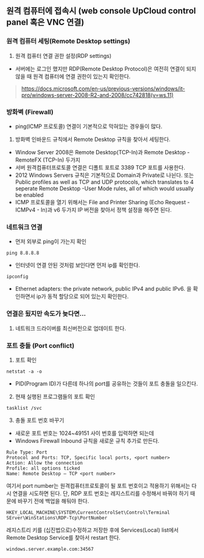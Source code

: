 ## 원격 컴퓨터에 접속시 (web console UpCloud control panel 혹은 VNC 연결)
### 원격 컴퓨터 세팅(Remote Desktop settings)
1. 원격 컴퓨터 연결 권한 설정(RDP settings)
- 서버에는 로그인 했지만 RDP(Remote Desktop Protocol)은 여전히 연결이 되지 않을 때 원격 컴퓨터에 연결 권한이 있는지 확인한다.
> https://docs.microsoft.com/en-us/previous-versions/windows/it-pro/windows-server-2008-R2-and-2008/cc742818(v=ws.11)

### 방화벽 (Firewall)
- ping(ICMP 프로토콜) 연결이 기본적으로 막혀있는 경우들이 많다.
1. 방화벽 인바운드 규칙에서 Remote Desktop 규칙을 찾아서 세팅한다.
- Window Server 2008은 Remote Desktop(TCP-In)과 Remote Desktop - RemoteFX (TCP-In) 두가지
- 서버 원격컴퓨터프로토콜 연결은 디폴트 포트로  3389 TCP 포트를 사용한다.
- 2012 Windows Servers 규칙은 기본적으로 Domain과 Private로 나뉜다. 또는 Public profiles as well as TCP and UDP protocols, which translates to 4 seperate Remote Desktop -User Mode rules, all of which would usually be enabled
- ICMP 프로토콜을 열기 위해서는 File and Printer Sharing (Echo Request - ICMPv4 - In)과 v6 두가지 IP 버전을 찾아서 정책 설정을 해주면 된다.

### 네트워크 연결
- 먼저 외부로 ping이 가는지 확인
```
ping 8.8.8.8
```
- 인터넷이 연결 안된 것처럼 보인다면 먼저 ip를 확인한다.
```
ipconfig
```
- Ethernet adapters: the private network, public IPv4 and public IPv6. 을 확인하면서 ip가 동적 할당으로 되어 있는지 확인한다.


### 연결은 됬지만 속도가 늦다면...
1. 네트워크 드라이버를 최신버전으로 업데이트 한다.


### 포트 충돌 (Port conflict)
1. 포트 확인
```
netstat -a -o
```
- PID(Program ID)가 다른데 하나의 port를 공유하는 것들이 포트 충돌을 일으킨다.

2. 현재 실행된 프로그램들의 포트 확인
```
tasklist /svc
```
3. 충돌 포트 번호 바꾸기
- 새로운 포트 번호는 1024~49151 사이 번호를 입력하면 되는데
- Windows Firewall Inbound 규칙을 새로운 규칙 추가로 만든다.
```
Rule Type: Port
Protocol and Ports: TCP, Specific local ports, <port number>
Action: Allow the connection
Profile: all options ticked
Name: Remote Desktop – TCP <port number>
```
여기서 port number는 원격컴퓨터프로토콜이 될 포트 번호이고 적용하기 위해서는 다시 연결을 시도하면 된다.
단, RDP 포트 번호는 레지스트리를 수정해서 바꿔야 하기 때문에 바꾸기 전에 백업을 해둬야 한다.


`HKEY_LOCAL_MACHINE\SYSTEM\CurrentControlSet\Control\Terminal SErver\WinStations\RDP-Tcp\PortNumber`

레지스트리 키를 (십진법으로)수정하고 저장한 후에 
Services(Local) list에서 Remote Desktop Service를 찾아서 restart 한다. 

`windows.server.example.com:34567`


